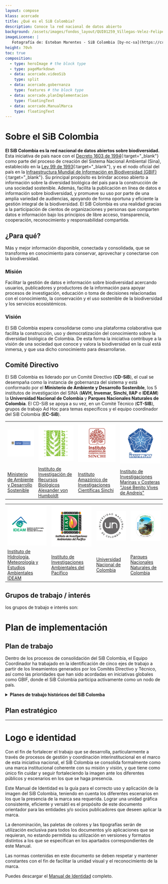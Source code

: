 ```yaml
---
layout: compose
klass: acercade
title: ¿Qué es el SiB Colombia?
description: Conoce la red nacional de datos abierto
background: /assets/images/fondos_layout/QUI01259_Villegas-Velez-Felipe.jpg
imageLicense: |
   Fotografía de: Esteban Marentes - SiB Colombia [by-nc-sa](https://creativecommons.org/licenses/by-nc-sa/3.0/) 
height: 70vh
toc: true
composition:
  - type: heroImage # the block type
  - type: pageMarkdown
  - data: acercade.videoSib
    type: split
  - data: acercade.gobernanza
    type: features # the block type
  - data: acercade.planImplementacion
    type: floatingText
  - data: acercade.ManualMarca
    type: floatingText
---
```



# Sobre el SiB Colombia
**El SiB Colombia es la red nacional de datos abiertos sobre biodiversidad.** Esta iniciativa de país nace con el [Decreto 1603 de 1994](http://www.humboldt.org.co/images/documentos/pdf/Normativo/1994-07-17-dec-1603.pdf){:target="_blank"} como parte del proceso de creación del Sistema Nacional Ambiental (Sina), establecido en la [Ley 99 de 1993](http://www.humboldt.org.co/images/documentos/pdf/Normativo/1993-12-22-ley-99-crea-el-sina-y-mma.pdf){:target="_blank"}, y es el nodo oficial del país en la [Infraestructura Mundial de Información en Biodiversidad (GBIF)](https://www.gbif.org/){:target="_blank"}. Su principal propósito es brindar acceso abierto a información sobre la diversidad biológica del país para la construcción de una sociedad sostenible. Además, facilita la publicación en línea de datos e información sobre biodiversidad, y promueve su uso por parte de una amplia variedad de audiencias, apoyando de forma oportuna y eficiente la gestión integral de la biodiversidad.
El SiB Colombia es una realidad gracias a la participación de cientos de organizaciones y personas que comparten datos e información bajo los principios de libre acceso, transparencia, cooperación, reconocimiento y responsabilidad compartida.
## ¿Para qué?
Más y mejor información disponible, conectada y consolidada, que se transforma en conocimiento para conservar, aprovechar y conectarse con la biodiversidad.
### Misión
Facilitar la gestión de datos e información sobre biodiversidad acercando usuarios, publicadores y productores de la información para apoyar procesos de investigación, educación o toma de decisiones relacionadas con el conocimiento, la conservación y el uso sostenible de la biodiversidad y los servicios ecosistémicos.
### Visión 
El SiB Colombia espera consolidarse como una plataforma colaborativa que facilita la construcción, uso y democratización del conocimiento sobre la diversidad biológica de Colombia. De esta forma la iniciativa contribuye a la visión de una sociedad que conoce y valora la biodiversidad en la cual está inmersa, y que usa dicho conocimiento para desarrollarse.


## Comité Directivo

El SiB Colombia es liderado por un Comité Directivo (**CD-SiB**), el cual se desempaña como la instancia de gobernanza del sistema y está conformado por el **Ministerio de Ambiente y Desarrollo Sostenible**, los 5 institutos de investigación del SINA (**IAVH, Invemar, Sinchi, IIAP** e **IDEAM**) la **Universidad Nacional de Colombia** y **Parques Nacionales Naturales de Colombia**. El CD-SiB se apoya a su vez, en un Comité Técnico (**CT-SIB**), grupos de trabajo Ad Hoc para temas específicos y el equipo coordinador del SiB Colombia (**EC-SiB**).

<table cellspacing="0" cellpadding="0">
  <tr>
    <th><img src="/assets/images/logosEntidades/MADS.png" alt="Avatar" class="profile-pic" style="width:200px"></th>
    <th><img src="/assets/images/logosEntidades/InstitutoHumboldt.jpg" alt="Avatar" class="profile-pic" style="width:200px"></th>
    <th><img src="/assets/images/logosEntidades/SINCHI.jpg" alt="Avatar" class="profile-pic" style="width:200px"></th>
     <th><img src="/assets/images/logosEntidades/Invemar.jpg" alt="Avatar" class="profile-pic" style="width:200px"></th> 
  </tr>
  <tr>
    <td><a href="https://www.minambiente.gov.co/">Ministerio de Ambiente y Desarrollo Sostenible</a></td>
    <td><a href="http://www.humboldt.org.co/es/">Instituto de Investigación de Recursos Biológicos Alexander von Humboldt</a></td>
    <td><a href="https://sinchi.org.co/">Instituto Amazónico de Investigaciones Científicas Sinchi</a></td>
      <td><a href="http://www.invemar.org.co/">Instituto de Investigaciones Marinas y Costeras "José Benito Vives de Andreis"</a></td>
  </tr>
</table>


<table cellspacing="0" cellpadding="0">
  <tr>
    <th><img src="/assets/images/logosEntidades/IDEAM.jpg" alt="Avatar" class="profile-pic" style="width:200px"></th>
    <th><img src="/assets/images/logosEntidades/IIAP.jpg" alt="Avatar" class="profile-pic" style="width:200px"></th>
    <th><img src="/assets/images/logosEntidades/UN.jpg" alt="Avatar" class="profile-pic" style="width:200px"></th>
     <th><img src="/assets/images/logosEntidades/PNN.jpg" alt="Avatar" class="profile-pic" style="width:200px"></th> 
  </tr>
  <tr>
    <td><a href="http://www.ideam.gov.co/">Instituto de Hidrología, Meteorología y Estudios Ambientales IDEAM
</a></td>
    <td><a href="https://iiap.org.co/">Instituto de Investigaciones Ambientales del Pacífico</a></td>
    <td><a href="https://unal.edu.co/">Universidad Nacional de Colombia</a></td>
      <td><a href="https://www.parquesnacionales.gov.co/portal/es/">Parques Nacionales Naturales de Colombia
</a></td>
  </tr>
</table>

## Grupos de trabajo / interés

los grupos de trabajo e interés son:

# Plan de implementación

## Plan de trabajo

Dentro de los procesos de consolidación del SiB Colombia, el Equipo Coordinador ha trabajado en la identificación de cinco ejes de trabajo a partir de los lineamientos generados por los Comités Directivo y Técnico, así como las prioridades que han sido acordadas en iniciativas globales como GBIF, donde el SiB Colombia participa activamente como un nodo de país.

<details>
  <summary markdown="span"><B>Planes de trabajo históricos del SiB Colomba</B></summary>
 
<ul>
     <li>2014</li>
     <li>2016</li>
     <li><a href="http://repository.humboldt.org.co/bitstream/handle/20.500.11761/35500/PlanEstrategico_SiBColombia_versionfinal.pdf?sequence=4&isAllowed=y">Plan de trabajo 2018</a></li>
     <li>2020</li>
</ul>    
</details>

## Plan estratégico

___


# Logo e identidad

Con el fin de fortalecer el trabajo que se desarrolla, particularmente a través de procesos de gestión y coordinación interinstitucional en el marco de esta iniciativa nacional, el SiB Colombia se consolida formalmente como una marca institucional coherente con su misión y visión, y que tiene como único fin cuidar y seguir fortaleciendo la imagen ante los diferentes públicos y escenarios en los que se haga presencia.

Este Manual de Identidad es la guía para el correcto uso y aplicación de la imagen del SiB Colombia, teniendo en cuenta los diferentes escenarios en los que la presencia de la marca sea requerida. Lograr una unidad gráfica consistente, eficiente y versátil es el propósito de este documento orientador para las entidades y/o socios publicadores que deseen aplicar la marca.

La denominación, las paletas de colores y las tipografías serán de utilización exclusiva para todos los documentos y/o aplicaciones que se requieran, no estando permitida su utilización en versiones y formatos distintos a los que se especifican en los apartados correspondientes de este Manual.

Las normas contenidas en este documento se deben respetar y mantener constantes con el fin de facilitar la unidad visual y el reconocimiento de la marca.

Puedes descargar el [Manual de Identidad](https://statics.sibcolombia.net/sib-resources/Docs/manual-identidad-SiB-2016.pdf) completo.
